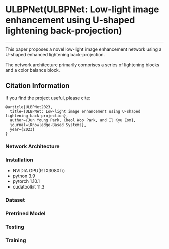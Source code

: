 # ULBPNet(ULBPNet: Low-light image enhancement using U-shaped lightening back-projection)
---


This paper proposes a novel low-light image enhancement network using a U-shaped enhanced lightening back-projection. 


The network architecture primarily comprises a series of lightening blocks and a color balance block.


## Citation Information

If you find the project useful, please cite:

```
@article{ULBPNet2023,
  title={ULBPNet: Low-light image enhancement using U-shaped lightening back-projection},
  author={Jun Young Park, Cheol Woo Park, and Il Kyu Eom},
  journal={Knowledge-Based Systems},
  year={2023}
}
```

### Network Architecture


### Installation
- NVIDIA GPU(RTX3080Ti)
- python 3.9
- pytorch 1.10.1
- cudatoolkit 11.3


### Dataset


### Pretrined Model


### Testing


### Training


